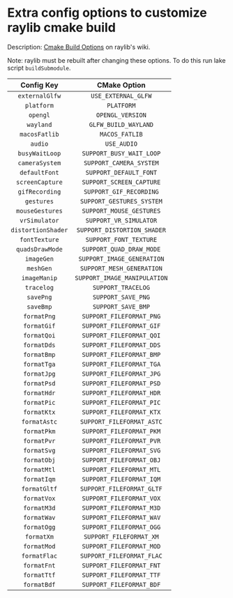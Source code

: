 # Extra config options to customize raylib cmake build

Description: [Cmake Build Options](https://github.com/raysan5/raylib/wiki/CMake-Build-Options) on raylib's wiki.

Note: raylib must be rebuilt after changing these options.
To do this run lake script `buildSubmodule`.

| **Config Key**     | **CMake Option**             |
|:------------------:|:----------------------------:|
| `externalGlfw`     | `USE_EXTERNAL_GLFW`          |
| `platform`         | `PLATFORM`                   |
| `opengl`           | `OPENGL_VERSION`             |
| `wayland`          | `GLFW_BUILD_WAYLAND`         |
| `macosFatlib`      | `MACOS_FATLIB`               |
| `audio`            | `USE_AUDIO`                  |
| `busyWaitLoop`     | `SUPPORT_BUSY_WAIT_LOOP`     |
| `cameraSystem`     | `SUPPORT_CAMERA_SYSTEM`      |
| `defaultFont`      | `SUPPORT_DEFAULT_FONT`       |
| `screenCapture`    | `SUPPORT_SCREEN_CAPTURE`     |
| `gifRecording`     | `SUPPORT_GIF_RECORDING`      |
| `gestures`         | `SUPPORT_GESTURES_SYSTEM`    |
| `mouseGestures`    | `SUPPORT_MOUSE_GESTURES`     |
| `vrSimulator`      | `SUPPORT_VR_SIMULATOR`       |
| `distortionShader` | `SUPPORT_DISTORTION_SHADER`  |
| `fontTexture`      | `SUPPORT_FONT_TEXTURE`       |
| `quadsDrawMode`    | `SUPPORT_QUAD_DRAW_MODE`     |
| `imageGen`         | `SUPPORT_IMAGE_GENERATION`   |
| `meshGen`          | `SUPPORT_MESH_GENERATION`    |
| `imageManip`       | `SUPPORT_IMAGE_MANIPULATION` |
| `tracelog`         | `SUPPORT_TRACELOG`           |
| `savePng`          | `SUPPORT_SAVE_PNG`           |
| `saveBmp`          | `SUPPORT_SAVE_BMP`           |
| `formatPng`        | `SUPPORT_FILEFORMAT_PNG`     |
| `formatGif`        | `SUPPORT_FILEFORMAT_GIF`     |
| `formatQoi`        | `SUPPORT_FILEFORMAT_QOI`     |
| `formatDds`        | `SUPPORT_FILEFORMAT_DDS`     |
| `formatBmp`        | `SUPPORT_FILEFORMAT_BMP`     |
| `formatTga`        | `SUPPORT_FILEFORMAT_TGA`     |
| `formatJpg`        | `SUPPORT_FILEFORMAT_JPG`     |
| `formatPsd`        | `SUPPORT_FILEFORMAT_PSD`     |
| `formatHdr`        | `SUPPORT_FILEFORMAT_HDR`     |
| `formatPic`        | `SUPPORT_FILEFORMAT_PIC`     |
| `formatKtx`        | `SUPPORT_FILEFORMAT_KTX`     |
| `formatAstc`       | `SUPPORT_FILEFORMAT_ASTC`    |
| `formatPkm`        | `SUPPORT_FILEFORMAT_PKM`     |
| `formatPvr`        | `SUPPORT_FILEFORMAT_PVR`     |
| `formatSvg`        | `SUPPORT_FILEFORMAT_SVG`     |
| `formatObj`        | `SUPPORT_FILEFORMAT_OBJ`     |
| `formatMtl`        | `SUPPORT_FILEFORMAT_MTL`     |
| `formatIqm`        | `SUPPORT_FILEFORMAT_IQM`     |
| `formatGltf`       | `SUPPORT_FILEFORMAT_GLTF`    |
| `formatVox`        | `SUPPORT_FILEFORMAT_VOX`     |
| `formatM3d`        | `SUPPORT_FILEFORMAT_M3D`     |
| `formatWav`        | `SUPPORT_FILEFORMAT_WAV`     |
| `formatOgg`        | `SUPPORT_FILEFORMAT_OGG`     |
| `formatXm`         | `SUPPORT_FILEFORMAT_XM`      |
| `formatMod`        | `SUPPORT_FILEFORMAT_MOD`     |
| `formatFlac`       | `SUPPORT_FILEFORMAT_FLAC`    |
| `formatFnt`        | `SUPPORT_FILEFORMAT_FNT`     |
| `formatTtf`        | `SUPPORT_FILEFORMAT_TTF`     |
| `formatBdf`        | `SUPPORT_FILEFORMAT_BDF`     |
